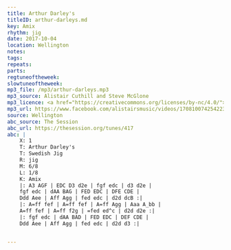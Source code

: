 ```yaml
---
title: Arthur Darley's
titleID: arthur-darleys.md
key: Amix
rhythm: jig
date: 2017-10-04
location: Wellington
notes:
tags:
repeats: 
parts: 
regtuneoftheweek:
slowtuneoftheweek:
mp3_file: /mp3/arthur-darleys.mp3
mp3_source: Alistair Cuthill and Steve McGlone
mp3_licence: <a href="https://creativecommons.org/licenses/by-nc/4.0/">CC-BY-NC-4.0</a>
mp3_url: https://www.facebook.com/alistairsmusic/videos/1708100742542234/
source: Wellington
abc_source: The Session
abc_url: https://thesession.org/tunes/417
abc: |
    X: 1
    T: Arthur Darley's
    T: Swedish Jig
    R: jig
    M: 6/8
    L: 1/8
    K: Amix
    |: A3 AGF | EDC D3 d2e | fgf edc | d3 d2e |
    fgf edc | dAA BAG | FED EDC | DFE CDE |
    Ddd Aee | Aff Agg | fed edc | d2d dcB :|
    |: A=ff fef | A=ff fef | A=ff Agg | Aaa A_bb |
    A=ff fef | A=ff f2g | =fed ed^c | d2d d2e :|
    |: fgf edc | dAA BAD | FED EDC | DEF CDE |
    Ddd Aee | Aff Agg | fed edc | d2d d3 :|


---
```


